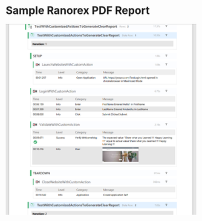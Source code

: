 

# Sample Ranorex PDF Report
<img src="https://github.com/ayosuva/RanorexFrameworkCustomized/blob/main/YosuvaCom/CustomReport/samplereport.png">
